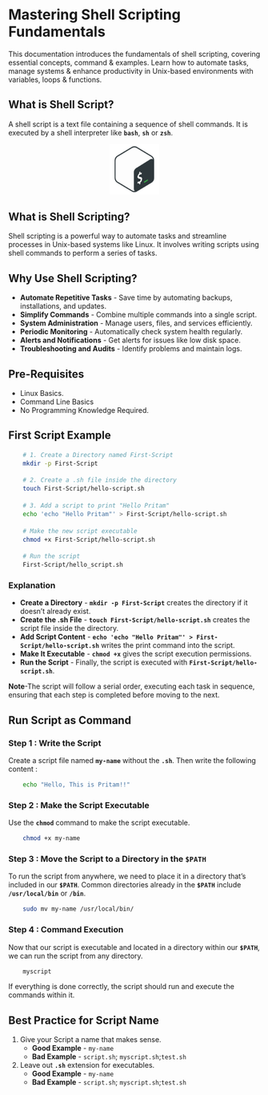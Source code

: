 # Mastering Shell Scripting Fundamentals
This documentation introduces the fundamentals of shell scripting, covering essential concepts, command & examples. Learn how to automate tasks, manage systems & enhance productivity in Unix-based environments with variables, loops & functions.
## What is Shell Script?
A shell script is a text file containing a sequence of shell commands. It is executed by a shell interpreter like **`bash`**, **`sh`** or **`zsh`**.
<div align="center">
    <img src="Diagrams/Script-Logo.png" alt="Project Logo" width=20%>
</div>

## What is Shell Scripting?
Shell scripting is a powerful way to automate tasks and streamline processes in Unix-based systems like Linux. It involves writing scripts using shell commands to perform a series of tasks.
## Why Use Shell Scripting?
- **Automate Repetitive Tasks** - Save time by automating backups, installations, and updates.
- **Simplify Commands** - Combine multiple commands into a single script.
- **System Administration** - Manage users, files, and services efficiently.
- **Periodic Monitoring** - Automatically check system health regularly.
- **Alerts and Notifications** - Get alerts for issues like low disk space.
- **Troubleshooting and Audits** - Identify problems and maintain logs.
## Pre-Requisites 
- Linux Basics.
- Command Line Basics
- No Programming Knowledge Required.
## First Script Example
```bash
    # 1. Create a Directory named First-Script
    mkdir -p First-Script

    # 2. Create a .sh file inside the directory
    touch First-Script/hello-script.sh

    # 3. Add a script to print "Hello Pritam"
    echo 'echo "Hello Pritam"' > First-Script/hello-script.sh

    # Make the new script executable
    chmod +x First-Script/hello-script.sh

    # Run the script
    First-Script/hello_script.sh
```
### Explanation
- **Create a Directory** - **`mkdir -p First-Script`** creates the directory if it doesn’t already exist.
- **Create the .sh File** -  **`touch First-Script/hello-script.sh`** creates the script file inside the directory.
- **Add Script Content** - **`echo 'echo "Hello Pritam"' > First-Script/hello-script.sh`** writes the print command into the script.
- **Make It Executable** - **`chmod +x`** gives the script execution permissions.
- **Run the Script** - Finally, the script is executed with **`First-Script/hello-script.sh`**.

**Note**-The script will follow a serial order, executing each task in sequence, ensuring that each step is completed before moving to the next.
## Run Script as Command
### Step 1 : Write the Script
Create a script file named **`my-name`** without the **`.sh`**. Then write the following content :
```bash
    echo "Hello, This is Pritam!!"
```
### Step 2 : Make the Script Executable
Use the **`chmod`** command to make the script executable.
```bash
    chmod +x my-name
```
### Step 3 : Move the Script to a Directory in the `$PATH`
To run the script from anywhere, we need to place it in a directory that’s included in our **`$PATH`**. Common directories already in the **`$PATH`** include **`/usr/local/bin`** or **`/bin`**.
```bash
    sudo mv my-name /usr/local/bin/
```
### Step 4 : Command Execution
Now that our script is executable and located in a directory within our **`$PATH`**, we can run the script from any directory.
```bash
    myscript
```
If everything is done correctly, the script should run and execute the commands within it.
## Best Practice for Script Name
1. Give your Script a name that makes sense.
    - **Good Example** - `my-name`
    - **Bad Example** - `script.sh`; `myscript.sh`;`test.sh`
2. Leave out **`.sh`** extension for executables.
     - **Good Example** - `my-name`
    - **Bad Example** - `script.sh`; `myscript.sh`;`test.sh`